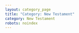```yaml
---
layout: category_page
title: "Category: New Testament"
category: New Testament
robots: noindex
---
```

